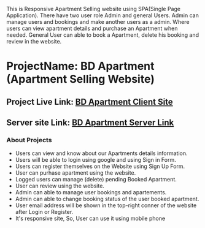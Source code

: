 This is Responsive Apartment Selling website using SPA(Single Page Application). There have two user role Admin and general Users. Admin can manage users and bookings and make another users as a admin. Where users can view apartment details and purchase an Apartment when needed. General User can able to book a Apartment, delete his booking and review in the website. 

# ProjectName: BD Apartment (Apartment Selling Website)

## Project Live Link: [BD Apartment Client Site](https://bd-apartment.web.app/)

## Server site Link: [BD Apartment Server Link](https://fathomless-anchorage-68450.herokuapp.com/)

### About Projects

- Users can view and know about our Apartments details information.
- Users will be able to login using google and using Sign in Form.
- Users can register themselves on the Website using Sign Up Form.
- User can purhase apartment using the website.
- Logged users can manage (delete) pending Booked Apartment.
- User can review using the website.
- Admin can able to manage user bookings and apartements.
- Admin can able to change booking status of the user booked apartment.
- User email address will be shown in the top-right conner of the website after Login or Register.
- It's responsive site, So, User can use it using mobile phone

